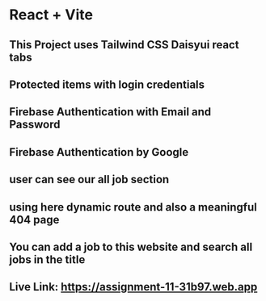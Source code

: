 # React + Vite

## This Project uses Tailwind CSS Daisyui react tabs
## Protected items with login credentials
## Firebase Authentication with Email and Password
## Firebase Authentication by Google
## user can see our all job section
## using here dynamic route and also a meaningful 404 page
## You can add a job to this website and search all jobs in the title

## Live Link: https://assignment-11-31b97.web.app